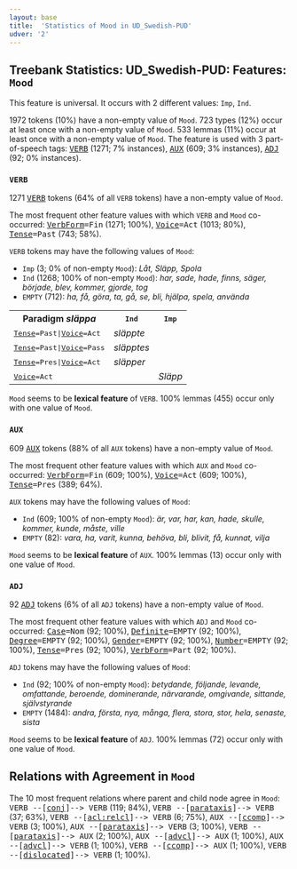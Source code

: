 ```yaml
---
layout: base
title:  'Statistics of Mood in UD_Swedish-PUD'
udver: '2'
---
```


## Treebank Statistics: UD_Swedish-PUD: Features: `Mood`

This feature is universal.
It occurs with 2 different values: `Imp`, `Ind`.

1972 tokens (10%) have a non-empty value of `Mood`.
723 types (12%) occur at least once with a non-empty value of `Mood`.
533 lemmas (11%) occur at least once with a non-empty value of `Mood`.
The feature is used with 3 part-of-speech tags: <tt><a href="sv_pud-pos-VERB.html">VERB</a></tt> (1271; 7% instances), <tt><a href="sv_pud-pos-AUX.html">AUX</a></tt> (609; 3% instances), <tt><a href="sv_pud-pos-ADJ.html">ADJ</a></tt> (92; 0% instances).

### `VERB`

1271 <tt><a href="sv_pud-pos-VERB.html">VERB</a></tt> tokens (64% of all `VERB` tokens) have a non-empty value of `Mood`.

The most frequent other feature values with which `VERB` and `Mood` co-occurred: <tt><a href="sv_pud-feat-VerbForm.html">VerbForm</a></tt><tt>=Fin</tt> (1271; 100%), <tt><a href="sv_pud-feat-Voice.html">Voice</a></tt><tt>=Act</tt> (1013; 80%), <tt><a href="sv_pud-feat-Tense.html">Tense</a></tt><tt>=Past</tt> (743; 58%).

`VERB` tokens may have the following values of `Mood`:

* `Imp` (3; 0% of non-empty `Mood`): <em>Låt, Släpp, Spola</em>
* `Ind` (1268; 100% of non-empty `Mood`): <em>har, sade, hade, finns, säger, började, blev, kommer, gjorde, tog</em>
* `EMPTY` (712): <em>ha, få, göra, ta, gå, se, bli, hjälpa, spela, använda</em>

<table>
  <tr><th>Paradigm <i>släppa</i></th><th><tt>Ind</tt></th><th><tt>Imp</tt></th></tr>
  <tr><td><tt><tt><a href="sv_pud-feat-Tense.html">Tense</a></tt><tt>=Past</tt>|<tt><a href="sv_pud-feat-Voice.html">Voice</a></tt><tt>=Act</tt></tt></td><td><em>släppte</em></td><td></td></tr>
  <tr><td><tt><tt><a href="sv_pud-feat-Tense.html">Tense</a></tt><tt>=Past</tt>|<tt><a href="sv_pud-feat-Voice.html">Voice</a></tt><tt>=Pass</tt></tt></td><td><em>släpptes</em></td><td></td></tr>
  <tr><td><tt><tt><a href="sv_pud-feat-Tense.html">Tense</a></tt><tt>=Pres</tt>|<tt><a href="sv_pud-feat-Voice.html">Voice</a></tt><tt>=Act</tt></tt></td><td><em>släpper</em></td><td></td></tr>
  <tr><td><tt><tt><a href="sv_pud-feat-Voice.html">Voice</a></tt><tt>=Act</tt></tt></td><td></td><td><em>Släpp</em></td></tr>
</table>

`Mood` seems to be **lexical feature** of `VERB`. 100% lemmas (455) occur only with one value of `Mood`.

### `AUX`

609 <tt><a href="sv_pud-pos-AUX.html">AUX</a></tt> tokens (88% of all `AUX` tokens) have a non-empty value of `Mood`.

The most frequent other feature values with which `AUX` and `Mood` co-occurred: <tt><a href="sv_pud-feat-VerbForm.html">VerbForm</a></tt><tt>=Fin</tt> (609; 100%), <tt><a href="sv_pud-feat-Voice.html">Voice</a></tt><tt>=Act</tt> (609; 100%), <tt><a href="sv_pud-feat-Tense.html">Tense</a></tt><tt>=Pres</tt> (389; 64%).

`AUX` tokens may have the following values of `Mood`:

* `Ind` (609; 100% of non-empty `Mood`): <em>är, var, har, kan, hade, skulle, kommer, kunde, måste, ville</em>
* `EMPTY` (82): <em>vara, ha, varit, kunna, behöva, bli, blivit, få, kunnat, vilja</em>

`Mood` seems to be **lexical feature** of `AUX`. 100% lemmas (13) occur only with one value of `Mood`.

### `ADJ`

92 <tt><a href="sv_pud-pos-ADJ.html">ADJ</a></tt> tokens (6% of all `ADJ` tokens) have a non-empty value of `Mood`.

The most frequent other feature values with which `ADJ` and `Mood` co-occurred: <tt><a href="sv_pud-feat-Case.html">Case</a></tt><tt>=Nom</tt> (92; 100%), <tt><a href="sv_pud-feat-Definite.html">Definite</a></tt><tt>=EMPTY</tt> (92; 100%), <tt><a href="sv_pud-feat-Degree.html">Degree</a></tt><tt>=EMPTY</tt> (92; 100%), <tt><a href="sv_pud-feat-Gender.html">Gender</a></tt><tt>=EMPTY</tt> (92; 100%), <tt><a href="sv_pud-feat-Number.html">Number</a></tt><tt>=EMPTY</tt> (92; 100%), <tt><a href="sv_pud-feat-Tense.html">Tense</a></tt><tt>=Pres</tt> (92; 100%), <tt><a href="sv_pud-feat-VerbForm.html">VerbForm</a></tt><tt>=Part</tt> (92; 100%).

`ADJ` tokens may have the following values of `Mood`:

* `Ind` (92; 100% of non-empty `Mood`): <em>betydande, följande, levande, omfattande, beroende, dominerande, närvarande, omgivande, sittande, självstyrande</em>
* `EMPTY` (1484): <em>andra, första, nya, många, flera, stora, stor, hela, senaste, sista</em>

`Mood` seems to be **lexical feature** of `ADJ`. 100% lemmas (72) occur only with one value of `Mood`.

## Relations with Agreement in `Mood`

The 10 most frequent relations where parent and child node agree in `Mood`:
<tt>VERB --[<tt><a href="sv_pud-dep-conj.html">conj</a></tt>]--> VERB</tt> (119; 84%),
<tt>VERB --[<tt><a href="sv_pud-dep-parataxis.html">parataxis</a></tt>]--> VERB</tt> (37; 63%),
<tt>VERB --[<tt><a href="sv_pud-dep-acl-relcl.html">acl:relcl</a></tt>]--> VERB</tt> (6; 75%),
<tt>AUX --[<tt><a href="sv_pud-dep-ccomp.html">ccomp</a></tt>]--> VERB</tt> (3; 100%),
<tt>AUX --[<tt><a href="sv_pud-dep-parataxis.html">parataxis</a></tt>]--> VERB</tt> (3; 100%),
<tt>VERB --[<tt><a href="sv_pud-dep-parataxis.html">parataxis</a></tt>]--> AUX</tt> (2; 100%),
<tt>AUX --[<tt><a href="sv_pud-dep-advcl.html">advcl</a></tt>]--> AUX</tt> (1; 100%),
<tt>AUX --[<tt><a href="sv_pud-dep-advcl.html">advcl</a></tt>]--> VERB</tt> (1; 100%),
<tt>VERB --[<tt><a href="sv_pud-dep-ccomp.html">ccomp</a></tt>]--> AUX</tt> (1; 100%),
<tt>VERB --[<tt><a href="sv_pud-dep-dislocated.html">dislocated</a></tt>]--> VERB</tt> (1; 100%).

